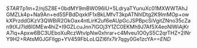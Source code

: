 $START$p1m+2/njSZ8E+0bdMY9mBW096lU+5LdryaTYunuXc01MXWWTAhJGMZLk4p+Na9An+ed5SFBdDqxkIF1xBkLMfvT3kpATNhIDtg2K9ImMOp+owkXPrzddGKzV3QWBiR2OkOax4ntLirK2uf6eAUpGcJSPBpcSiVgitZNno35cZan9tXJ7ld6I0MEw4hiZ+I9GZLcuJnn7lGOj3Y1ZC0EKMh9J7Af5X4eoNIWiAjKrA7lq+Apxw6BC3UEboXuRczWtvlpNw0xhrar+c4Mveu1O0yS5C2qrTHZ+2INrY9H2+RAtsM0JGFIlgp+YV459FbLoLQZl6fx7lr7qgy0Ge1zcYA==$END$